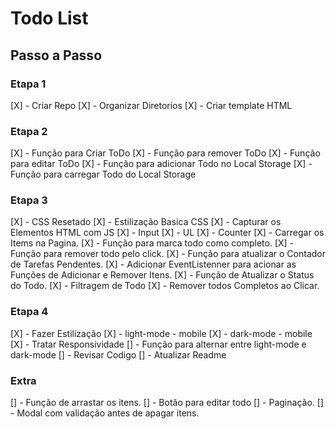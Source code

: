 # Todo List


## Passo a Passo


### Etapa 1

[X] - Criar Repo
[X] - Organizar Diretorios
[X] - Criar template HTML

### Etapa 2

[X] - Função para Criar ToDo
[X] - Função para remover ToDo
[X] - Função para editar ToDo
[X] - Função para adicionar Todo no Local Storage
[X] - Função para carregar Todo do Local Storage


### Etapa 3

[X] - CSS Resetado
[X] - Estilização Basica CSS
[X] - Capturar os Elementos HTML com JS
    [X] - Input
    [X] - UL
    [X] - Counter
[X] - Carregar os Items na Pagina.
[X] - Função para marca todo como completo.
[X] - Função para remover todo pelo click.
[X] - Função para atualizar o Contador de Tarefas Pendentes.
[X] - Adicionar EventListenner para acionar as Funções de Adicionar e Remover Itens.
[X] - Função de Atualizar o Status do Todo.
[X] - Filtragem de Todo
[X] - Remover todos Completos ao Clicar.

### Etapa 4

[X] - Fazer Estilização
    [X] - light-mode - mobile
    [X] - dark-mode - mobile
[X] - Tratar Responsividade
[] - Função para alternar entre light-mode e dark-mode
[] - Revisar Codigo
[] - Atualizar Readme

### Extra
[] - Função de arrastar os itens.
[] - Botão para editar todo
[] - Paginação.
[] - Modal com validação antes de apagar itens.